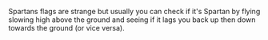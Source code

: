 Spartans flags are strange but usually you can check if it's Spartan by flying slowing high above the ground and seeing if it lags you back up then down towards the ground (or vice versa).
